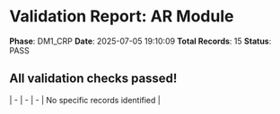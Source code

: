 # Validation Report: AR Module

**Phase**: DM1_CRP
**Date**: 2025-07-05 19:10:09
**Total Records**: 15
**Status**: PASS

## All validation checks passed!
| - | - | - | No specific records identified |

